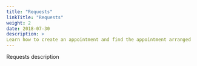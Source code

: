 ```yaml
---
title: "Requests"
linkTitle: "Requests"
weight: 2
date: 2018-07-30
description: >
Learn how to create an appointment and find the appointment arranged
---
```


Requests description
